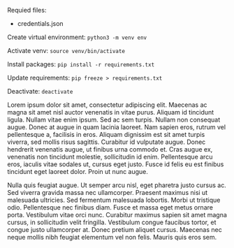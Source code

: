 Requied files:
 * credentials.json

Create virtual environment:
`python3 -m venv env`

Activate venv:
`source venv/bin/activate`

Install packages:
`pip install -r requirements.txt`

Update requirements:
`pip freeze > requirements.txt`

Deactivate:
`deactivate`


 Lorem ipsum dolor sit amet, consectetur adipiscing elit. Maecenas ac magna sit amet nisl auctor venenatis in vitae purus. Aliquam id tincidunt ligula. Nullam vitae enim ipsum. Sed ac sem turpis. Nullam non consequat augue. Donec at augue in quam lacinia laoreet. Nam sapien eros, rutrum vel pellentesque a, facilisis in eros. Aliquam dignissim est sit amet turpis viverra, sed mollis risus sagittis. Curabitur id vulputate augue. Donec hendrerit venenatis augue, ut finibus urna commodo et. Cras augue ex, venenatis non tincidunt molestie, sollicitudin id enim. Pellentesque arcu eros, iaculis vitae sodales ut, cursus eget justo. Fusce id felis eu est finibus tincidunt eget laoreet dolor. Proin ut nunc augue.

Nulla quis feugiat augue. Ut semper arcu nisl, eget pharetra justo cursus ac. Sed viverra gravida massa nec ullamcorper. Praesent maximus nisi ut malesuada ultricies. Sed fermentum malesuada lobortis. Morbi ut tristique odio. Pellentesque nec finibus diam. Fusce et massa eget metus ornare porta. Vestibulum vitae orci nunc. Curabitur maximus sapien sit amet magna cursus, in sollicitudin velit fringilla. Vestibulum congue faucibus tortor, et congue justo ullamcorper at. Donec pretium aliquet cursus. Maecenas nec neque mollis nibh feugiat elementum vel non felis. Mauris quis eros sem. 
